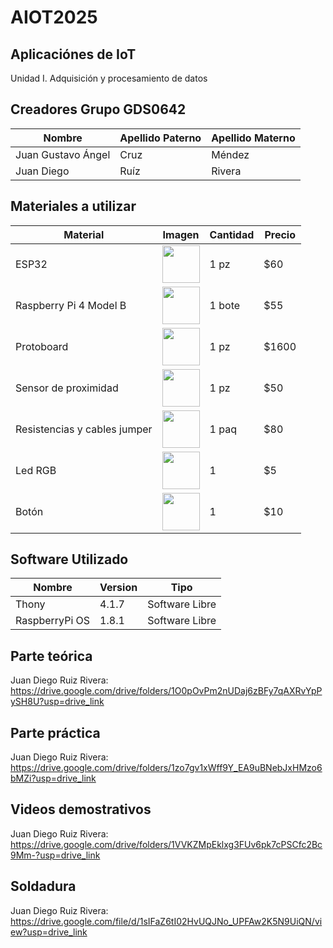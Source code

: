 # AIOT2025
## Aplicaciónes de IoT
Unidad I. Adquisición y procesamiento de datos

## Creadores Grupo GDS0642

|Nombre | Apellido Paterno | Apellido Materno |
|-|-|-|
|Juan Gustavo Ángel| Cruz| Méndez|
|Juan Diego| Ruíz| Rivera|


## Materiales a utilizar
| Material | Imagen | Cantidad | Precio |
|-|-|-|-|
|ESP32|<img src="https://github.com/user-attachments/assets/41c9a276-97af-4928-b202-e5325a11d384" width="60"/>|1 pz|$60|
|Raspberry Pi 4 Model B|<img src="https://www.330ohms.com/cdn/shop/files/photo_Pi4_caja-board_1GB_02_700x700.png?v=1715887021" width="60"/>|1 bote|$55|
|Protoboard|<img src="https://nomada-e.com/store/397-large_default/protoboard-830-puntos-.jpg" width="60"/>|1 pz|$1600|
|Sensor de proximidad|<img src="https://github.com/user-attachments/assets/3d139ca5-3cc2-4124-baa7-2f6fb9569786" width="60"/>|1 pz|$50|
|Resistencias y cables jumper|<img src="https://github.com/user-attachments/assets/6cea1d72-0327-4066-b6c8-24d1a3a86c1e" width="60"/>|1 paq|$80|
|Led RGB|<img src="https://www.steren.com.mx/media/catalog/product/cache/bb0cad18a6adb5d17b0efd58f4201a2f/image/217266358/led-de-5-mm-rgb.jpg" width="60"/>|1 |$5|
|Botón|<img src="https://http2.mlstatic.com/D_NQ_NP_726018-MLM79963680811_102024-O.webp" width="60"/>|1 |$10|



## Software Utilizado
|Nombre|Version|Tipo|
|--|--|--|
|Thony|4.1.7|Software Libre|
|RaspberryPi OS|1.8.1|Software Libre|

## Parte teórica
Juan Diego Ruiz Rivera: https://drive.google.com/drive/folders/1O0pOvPm2nUDaj6zBFy7qAXRvYpPySH8U?usp=drive_link

## Parte práctica
Juan Diego Ruiz Rivera: https://drive.google.com/drive/folders/1zo7gv1xWff9Y_EA9uBNebJxHMzo6bMZi?usp=drive_link       

## Videos demostrativos
Juan Diego Ruiz Rivera: https://drive.google.com/drive/folders/1VVKZMpEklxg3FUv6pk7cPSCfc2Bc9Mm-?usp=drive_link

## Soldadura
Juan Diego Ruiz Rivera: https://drive.google.com/file/d/1sIFaZ6tI02HvUQJNo_UPFAw2K5N9UiQN/view?usp=drive_link
